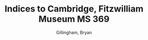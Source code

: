 ---
title: Indices to Cambridge, Fitzwilliam Museum MS 369
author: Gillingham, Bryan
volume: LXXXIX
pages: xxiv + 823
price: 164
isbn13: 978-1-896926-95-7
publisher: IMM
place: Ottawa
year: 2008
---